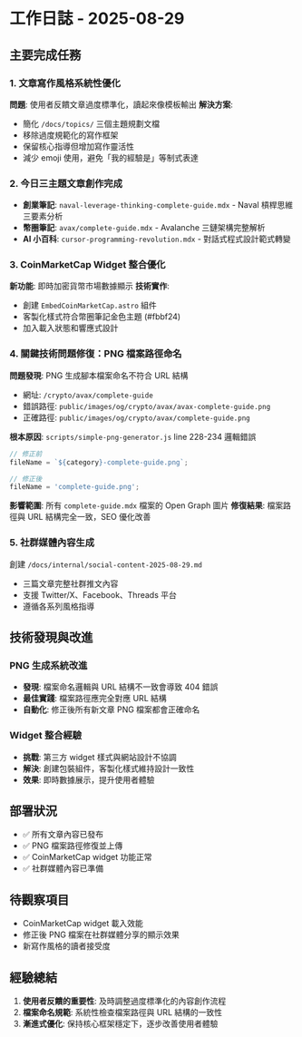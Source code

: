 # 工作日誌 - 2025-08-29

## 主要完成任務

### 1. 文章寫作風格系統性優化
**問題**: 使用者反饋文章過度標準化，讀起來像模板輸出
**解決方案**: 
- 簡化 `/docs/topics/` 三個主題規劃文檔
- 移除過度規範化的寫作框架
- 保留核心指導但增加寫作靈活性
- 減少 emoji 使用，避免「我的經驗是」等制式表達

### 2. 今日三主題文章創作完成
- **創業筆記**: `naval-leverage-thinking-complete-guide.mdx` - Naval 槓桿思維三要素分析
- **幣圈筆記**: `avax/complete-guide.mdx` - Avalanche 三鏈架構完整解析
- **AI 小百科**: `cursor-programming-revolution.mdx` - 對話式程式設計範式轉變

### 3. CoinMarketCap Widget 整合優化
**新功能**: 即時加密貨幣市場數據顯示
**技術實作**: 
- 創建 `EmbedCoinMarketCap.astro` 組件
- 客製化樣式符合幣圈筆記金色主題 (#fbbf24)
- 加入載入狀態和響應式設計

### 4. 關鍵技術問題修復：PNG 檔案路徑命名
**問題發現**: PNG 生成腳本檔案命名不符合 URL 結構
- 網址: `/crypto/avax/complete-guide`
- 錯誤路徑: `public/images/og/crypto/avax/avax-complete-guide.png`  
- 正確路徑: `public/images/og/crypto/avax/complete-guide.png`

**根本原因**: `scripts/simple-png-generator.js` line 228-234 邏輯錯誤
```javascript
// 修正前
fileName = `${category}-complete-guide.png`;

// 修正後  
fileName = 'complete-guide.png';
```

**影響範圍**: 所有 `complete-guide.mdx` 檔案的 Open Graph 圖片
**修復結果**: 檔案路徑與 URL 結構完全一致，SEO 優化改善

### 5. 社群媒體內容生成
創建 `/docs/internal/social-content-2025-08-29.md`
- 三篇文章完整社群推文內容
- 支援 Twitter/X、Facebook、Threads 平台
- 遵循各系列風格指導

## 技術發現與改進

### PNG 生成系統改進
- **發現**: 檔案命名邏輯與 URL 結構不一致會導致 404 錯誤
- **最佳實踐**: 檔案路徑應完全對應 URL 結構
- **自動化**: 修正後所有新文章 PNG 檔案都會正確命名

### Widget 整合經驗
- **挑戰**: 第三方 widget 樣式與網站設計不協調
- **解決**: 創建包裝組件，客製化樣式維持設計一致性
- **效果**: 即時數據展示，提升使用者體驗

## 部署狀況
- ✅ 所有文章內容已發布
- ✅ PNG 檔案路徑修復並上傳
- ✅ CoinMarketCap widget 功能正常
- ✅ 社群媒體內容已準備

## 待觀察項目
- CoinMarketCap widget 載入效能
- 修正後 PNG 檔案在社群媒體分享的顯示效果
- 新寫作風格的讀者接受度

## 經驗總結
1. **使用者反饋的重要性**: 及時調整過度標準化的內容創作流程
2. **檔案命名規範**: 系統性檢查檔案路徑與 URL 結構的一致性
3. **漸進式優化**: 保持核心框架穩定下，逐步改善使用者體驗